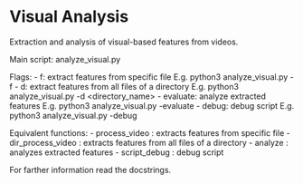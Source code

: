 # Visual Analysis

Extraction and analysis of visual-based features from videos.

Main script: analyze_visual.py

Flags:
    - f: extract features from specific file
        E.g. python3 analyze_visual.py -f <filename>
    - d: extract features from all files of a directory
        E.g. python3 analyze_visual.py -d <directory_name>
    - evaluate: analyze extracted features
        E.g. python3 analyze_visual.py -evaluate
    - debug: debug script
        E.g. python3 analyze_visual.py -debug

Equivalent functions:
    - process_video :  extracts features from specific file
    - dir_process_video : extracts features from all files of a directory
    - analyze : analyzes extracted features
    - script_debug : debug script

For farther information read the docstrings.

